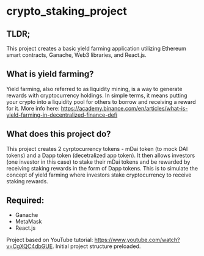 # crypto_staking_project

## TLDR;

This project creates a basic yield farming application utilizing Ethereum smart contracts, Ganache, Web3 libraries, and React.js. 

## What is yield farming?

Yield farming, also referred to as liquidity mining, is a way to generate rewards with cryptocurrency holdings. In simple terms, it means putting your crypto into a liquidity pool for others to borrow and receiving a reward for it. More info here: https://academy.binance.com/en/articles/what-is-yield-farming-in-decentralized-finance-defi

## What does this project do?
This project creates 2 cyrptocurrency tokens - mDai token (to mock DAI tokens) and a Dapp token (decetralized app token). It then allows investors (one investor in this case) to stake their mDai tokens and be rewarded by receiving staking rewards in the form of Dapp tokens. This is to simulate the concept of yield farming where investors stake cryptocurrency to receive staking rewards.

## Required:
- Ganache
- MetaMask
- React.js

Project based on YouTube tutorial: https://www.youtube.com/watch?v=CgXQC4dbGUE. Initial project structure preloaded.
